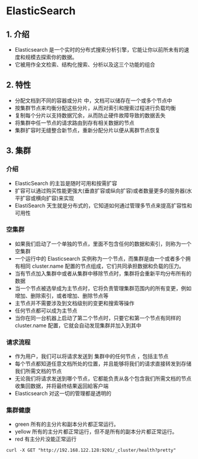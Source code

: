 # ElasticSearch

## 1. 介绍

- Elasticsearch 是一个实时的分布式搜索分析引擎，它能让你以前所未有的速度和规模去探索你的数据。
- 它被用作全文检索、结构化搜索、分析以及这三个功能的组合

## 2. 特性

- 分配文档到不同的容器或分片 中，文档可以储存在一个或多个节点中
- 按集群节点来均衡分配这些分片，从而对索引和搜索过程进行负载均衡
- 复制每个分片以支持数据冗余，从而防止硬件故障导致的数据丢失
- 将集群中任一节点的请求路由到存有相关数据的节点
- 集群扩容时无缝整合新节点，重新分配分片以便从离群节点恢复

## 3. 集群

### 介绍

- ElasticSearch 的主旨是随时可用和按需扩容
- 扩容可以通过购买性能更强大(垂直扩容或纵向扩容)或者数量更多的服务器(水平扩容或横向扩容)来实现
- ElastiSearch 天生就是分布式的，它知道如何通过管理多节点来提高扩容性和可用性

### 空集群

- 如果我们启动了一个单独的节点，里面不包含任何的数据和索引，则称为一个空集群
- 一个运行中的 Elasticsearch 实例称为一个节点，而集群是由一个或者多个拥有相同 cluster.name 配置的节点组成，它们共同承担数据和负载的压力。
- 当有节点加入集群中或者从集群中移除节点时，集群将会重新平均分布所有的数据
- 当一个节点被选举成为主节点时，它将负责管理集群范围内的所有变更，例如增加、删除索引，或者增加、删除节点等
- 主节点并不需要涉及到文档级别的变更和搜索等操作
- 任何节点都可以成为主节点
- 当你在同一台机器上启动了第二个节点时，只要它和第一个节点有同样的 cluster.name 配置，它就会自动发现集群并加入到其中

### 请求流程

- 作为用户，我们可以将请求发送到 集群中的任何节点 ，包括主节点
- 每个节点都知道任意文档所处的位置，并且能够将我们的请求直接转发到存储我们所需文档的节点
- 无论我们将请求发送到哪个节点，它都能负责从各个包含我们所需文档的节点收集回数据，并将最终结果返回給客户端
- Elasticsearch 对这一切的管理都是透明的

### 集群健康

- green 所有的主分片和副本分片都正常运行。
- yellow 所有的主分片都正常运行，但不是所有的副本分片都正常运行。
- red 有主分片没能正常运行

```
curl -X GET "http://192.168.122.128:9201/_cluster/health?pretty"
```
